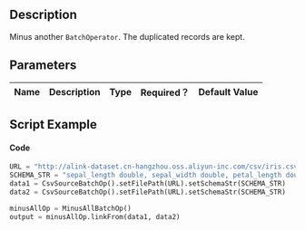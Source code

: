 ## Description
Minus another <code>BatchOperator</code>. The duplicated records are kept.

## Parameters
| Name | Description | Type | Required？ | Default Value |
| --- | --- | --- | --- | --- |


## Script Example
#### Code

```python
URL = "http://alink-dataset.cn-hangzhou.oss.aliyun-inc.com/csv/iris.csv"
SCHEMA_STR = "sepal_length double, sepal_width double, petal_length double, petal_width double, category string";
data1 = CsvSourceBatchOp().setFilePath(URL).setSchemaStr(SCHEMA_STR)
data2 = CsvSourceBatchOp().setFilePath(URL).setSchemaStr(SCHEMA_STR)

minusAllOp = MinusAllBatchOp()
output = minusAllOp.linkFrom(data1, data2)
```
